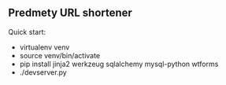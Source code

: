
Predmety URL shortener
----------------------

Quick start:

- virtualenv venv
- source venv/bin/activate
- pip install jinja2 werkzeug sqlalchemy mysql-python wtforms
- ./devserver.py


